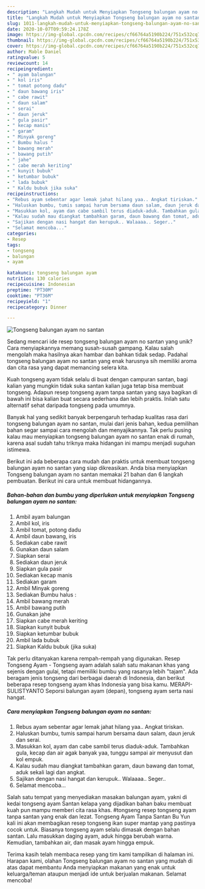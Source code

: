 ```yaml
---
description: "Langkah Mudah untuk Menyiapkan Tongseng balungan ayam no santan Anti Gagal"
title: "Langkah Mudah untuk Menyiapkan Tongseng balungan ayam no santan Anti Gagal"
slug: 1011-langkah-mudah-untuk-menyiapkan-tongseng-balungan-ayam-no-santan-anti-gagal
date: 2020-10-07T09:59:24.178Z
image: https://img-global.cpcdn.com/recipes/cf66764a5190b224/751x532cq70/tongseng-balungan-ayam-no-santan-foto-resep-utama.jpg
thumbnail: https://img-global.cpcdn.com/recipes/cf66764a5190b224/751x532cq70/tongseng-balungan-ayam-no-santan-foto-resep-utama.jpg
cover: https://img-global.cpcdn.com/recipes/cf66764a5190b224/751x532cq70/tongseng-balungan-ayam-no-santan-foto-resep-utama.jpg
author: Mable Daniel
ratingvalue: 5
reviewcount: 14
recipeingredient:
- " ayam balungan"
- " kol iris"
- " tomat potong dadu"
- " daun bawang iris"
- " cabe rawit"
- " daun salam"
- " serai"
- " daun jeruk"
- " gula pasir"
- " kecap manis"
- " garam"
- " Minyak goreng"
- " Bumbu halus "
- " bawang merah"
- " bawang putih"
- " jahe"
- " cabe merah keriting"
- " kunyit bubuk"
- " ketumbar bubuk"
- " lada bubuk"
- " Kaldu bubuk jika suka"
recipeinstructions:
- "Rebus ayam sebentar agar lemak jahat hilang yaa.. Angkat tiriskan."
- "Haluskan bumbu, tumis sampai harum bersama daun salam, daun jeruk dan serai."
- "Masukkan kol, ayam dan cabe sambil terus diaduk-aduk. Tambahkan gula, kecap dan air agak banyak yaa, tunggu sampai air menyusut dan kol empuk."
- "Kalau sudah mau diangkat tambahkan garam, daun bawang dan tomat, aduk sekali lagi dan angkat."
- "Sajikan dengan nasi hangat dan kerupuk.. Walaaaa.. Seger.."
- "Selamat mencoba..."
categories:
- Resep
tags:
- tongseng
- balungan
- ayam

katakunci: tongseng balungan ayam 
nutrition: 130 calories
recipecuisine: Indonesian
preptime: "PT30M"
cooktime: "PT36M"
recipeyield: "1"
recipecategory: Dinner

---
```



![Tongseng balungan ayam no santan](https://img-global.cpcdn.com/recipes/cf66764a5190b224/751x532cq70/tongseng-balungan-ayam-no-santan-foto-resep-utama.jpg)

Sedang mencari ide resep tongseng balungan ayam no santan yang unik? Cara menyiapkannya memang susah-susah gampang. Kalau salah mengolah maka hasilnya akan hambar dan bahkan tidak sedap. Padahal tongseng balungan ayam no santan yang enak harusnya sih memiliki aroma dan cita rasa yang dapat memancing selera kita.

Kuah tongseng ayam tidak selalu di buat dengan campuran santan, bagi kalian yang mungkin tidak suka santan kalian juga tetap bisa membuat tongseng. Adapun resep tongseng ayam tanpa santan yang saya bagikan di bawah ini bisa kalian buat secara sederhana dan lebih praktis. Inilah satu alternatif sehat daripada tongseng pada umumnya.

Banyak hal yang sedikit banyak berpengaruh terhadap kualitas rasa dari tongseng balungan ayam no santan, mulai dari jenis bahan, kedua pemilihan bahan segar sampai cara mengolah dan menyajikannya. Tak perlu pusing kalau mau menyiapkan tongseng balungan ayam no santan enak di rumah, karena asal sudah tahu triknya maka hidangan ini mampu menjadi suguhan istimewa.


Berikut ini ada beberapa cara mudah dan praktis untuk membuat tongseng balungan ayam no santan yang siap dikreasikan. Anda bisa menyiapkan Tongseng balungan ayam no santan memakai 21 bahan dan 6 langkah pembuatan. Berikut ini cara untuk membuat hidangannya.

<!--inarticleads1-->

##### Bahan-bahan dan bumbu yang diperlukan untuk menyiapkan Tongseng balungan ayam no santan:

1. Ambil  ayam balungan
1. Ambil  kol, iris
1. Ambil  tomat, potong dadu
1. Ambil  daun bawang, iris
1. Sediakan  cabe rawit
1. Gunakan  daun salam
1. Siapkan  serai
1. Sediakan  daun jeruk
1. Siapkan  gula pasir
1. Sediakan  kecap manis
1. Sediakan  garam
1. Ambil  Minyak goreng
1. Sediakan  Bumbu halus :
1. Ambil  bawang merah
1. Ambil  bawang putih
1. Gunakan  jahe
1. Siapkan  cabe merah keriting
1. Siapkan  kunyit bubuk
1. Siapkan  ketumbar bubuk
1. Ambil  lada bubuk
1. Siapkan  Kaldu bubuk (jika suka)


Tak perlu ditanyakan karena rempah-rempah yang digunakan. Resep Tongseng Ayam - Tongseng ayam adalah salah satu makanan khas yang sejenis dengan gulai, tetapi memiliki bumbu yang rasanya lebih &#34;tajam&#34;. Ada beragam jenis tongseng dari berbagai daerah di Indonesia, dan berikut beberapa resep tongseng ayam khas Indonesia yang bisa kamu. MERAPI-SULISTYANTO Seporsi balungan ayam (depan), tongseng ayam serta nasi hangat. 

<!--inarticleads2-->

##### Cara menyiapkan Tongseng balungan ayam no santan:

1. Rebus ayam sebentar agar lemak jahat hilang yaa.. Angkat tiriskan.
1. Haluskan bumbu, tumis sampai harum bersama daun salam, daun jeruk dan serai.
1. Masukkan kol, ayam dan cabe sambil terus diaduk-aduk. Tambahkan gula, kecap dan air agak banyak yaa, tunggu sampai air menyusut dan kol empuk.
1. Kalau sudah mau diangkat tambahkan garam, daun bawang dan tomat, aduk sekali lagi dan angkat.
1. Sajikan dengan nasi hangat dan kerupuk.. Walaaaa.. Seger..
1. Selamat mencoba...


Salah satu tempat yang menyediakan masakan balungan ayam, yakni di kedai tongseng ayam Santan kelapa yang dijadikan bahan baku membuat kuah pun mampu memberi cita rasa khas. #tongseng resep tongseng ayam tanpa santan yang enak dan lezat. Tongseng Ayam Tanpa Santan Bu Yun kali ini akan membagikan resep tongseng ikan super mantap yang pastinya cocok untuk. Biasanya tongseng ayam selalu dimasak dengan bahan santan. Lalu masukkan daging ayam, aduk hingga berubah warna. Kemudian, tambahkan air, dan masak ayam hingga empuk. 

Terima kasih telah membaca resep yang tim kami tampilkan di halaman ini. Harapan kami, olahan Tongseng balungan ayam no santan yang mudah di atas dapat membantu Anda menyiapkan makanan yang enak untuk keluarga/teman ataupun menjadi ide untuk berjualan makanan. Selamat mencoba!
